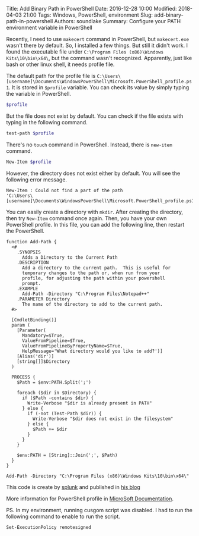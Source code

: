 Title: Add Binary Path in PowerShell
Date: 2016-12-28 10:00
Modified: 2018-04-03 21:00
Tags: Windows, PowerShell, environment
Slug: add-binary-path-in-powershell
Authors: soundlake
Summary: Configure your PATH environment variable in PowerShell

Recently, I need to use `makecert` command in PowerShell, but `makecert.exe` wasn't
there by default. So, I installed a few things. But still it didn't work. I found
the executable file under `C:\Program Files (x86)\Windows Kits\10\bin\x64\`, but the
command wasn't recognized. Apparently, just like bash or other linux shell, it needs
profile file.

The default path for the profile file is
`C:\Users\[username]\Documents\WindowsPowerShell\Microsoft.PowerShell_profile.ps1`.
It is stored in `$profile` variable. You can check its value by simply typing the
variable in PowerShell.

```sh
$profile
```

But the file does not exist by default. You can check if the file exists with
typing in the following command.

```sh
test-path $profile
```

There's no `touch` command in PowerShell. Instead, there is `new-item` command.

```sh
New-Item $profile
```

However, the directory does not exist either by default. You will see the
following error message.
```
New-Item : Could not find a part of the path
'C:\Users\[username]\Documents\WindowsPowerShell\Microsoft.PowerShell_profile.ps1'.
```

You can easily create a directory with `mkdir`. After creating the directory,
then try `New-Item` command once again. Then, you have your own PowerShell
profile. In this file, you can add the following line, then restart the
PowerShell.

```
function Add-Path {
  <#
    .SYNOPSIS
      Adds a Directory to the Current Path
    .DESCRIPTION
      Add a directory to the current path.  This is useful for
      temporary changes to the path or, when run from your
      profile, for adjusting the path within your powershell
      prompt.
    .EXAMPLE
      Add-Path -Directory "C:\Program Files\Notepad++"
    .PARAMETER Directory
      The name of the directory to add to the current path.
  #>

  [CmdletBinding()]
  param (
    [Parameter(
      Mandatory=$True,
      ValueFromPipeline=$True,
      ValueFromPipelineByPropertyName=$True,
      HelpMessage='What directory would you like to add?')]
    [Alias('dir')]
    [string[]]$Directory
  )

  PROCESS {
    $Path = $env:PATH.Split(';')

    foreach ($dir in $Directory) {
      if ($Path -contains $dir) {
        Write-Verbose "$dir is already present in PATH"
      } else {
        if (-not (Test-Path $dir)) {
          Write-Verbose "$dir does not exist in the filesystem"
        } else {
          $Path += $dir
        }
      }
    }

    $env:PATH = [String]::Join(';', $Path)
  }
}

Add-Path -Directory "C:\Program Files (x86)\Windows Kits\10\bin\x64\"
```

This code is create by [splunk](https://github.com/adrianhall) and published in
[his blog](http://blogs.splunk.com/2013/07/29/powershell-profiles-and-add-path/)

More information for PowerShell profile in
[MicroSoft Documentation](https://technet.microsoft.com/en-us/library/2008.10.windowspowershell.aspx).

PS. In my environment, running cusgom script was disabled. I had to run the
following command to enable to run the script.
```sh
Set-ExecutionPolicy remotesigned
```
